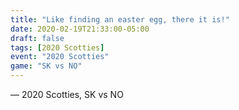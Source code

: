 ```yaml
---
title: "Like finding an easter egg, there it is!"
date: 2020-02-19T21:33:00-05:00
draft: false
tags: [2020 Scotties]
event: "2020 Scotties"
game: "SK vs NO"
---
```

— 2020 Scotties, SK vs NO
<!--more--> 